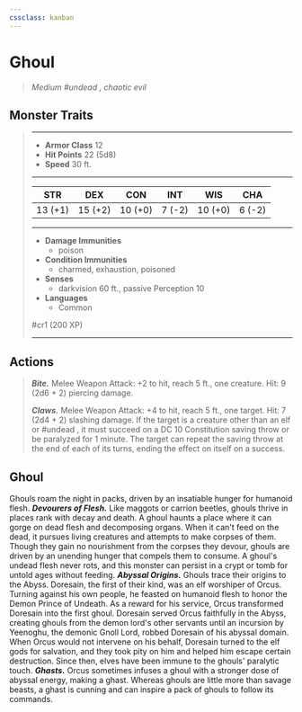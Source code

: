 ```yaml
---
cssclass: kanban
---
```


# Ghoul
>*Medium #undead , chaotic evil*
## Monster Traits
>___
>- **Armor Class** 12
>- **Hit Points** 22 (5d8)
>- **Speed** 30 ft.
>___
>|STR|DEX|CON|INT|WIS|CHA|
>|:---:|:---:|:---:|:---:|:---:|:---:|
>|13 (+1)|15 (+2)|10 (+0)|7 (-2)|10 (+0)|6 (-2)|
>___
>- **Damage Immunities**
>	 - poison
>- **Condition Immunities**
>	 - charmed, exhaustion, poisoned
>- **Senses**
>	 - darkvision 60 ft., passive Perception 10
>- **Languages**
>	 - Common
>
> #cr1 (200 XP)
>___
## Actions
>***Bite.*** Melee Weapon Attack: +2 to hit, reach 5 ft., one creature. Hit: 9 (2d6 + 2) piercing damage.  
>
>***Claws.*** Melee Weapon Attack: +4 to hit, reach 5 ft., one target. Hit: 7 (2d4 + 2) slashing damage. If the target is a creature other than an elf or #undead , it must succeed on a DC 10 Constitution saving throw or be paralyzed for 1 minute. The target can repeat the saving throw at the end of each of its turns, ending the effect on itself on a success.
## Ghoul
Ghouls roam the night in packs, driven by an insatiable hunger for humanoid flesh.
***Devourers of Flesh.*** Like maggots or carrion beetles, ghouls thrive in places rank with decay and death. A ghoul haunts a place where it can gorge on dead flesh and decomposing organs. When it can't feed on the dead, it pursues living creatures and attempts to make corpses of them. Though they gain no nourishment from the corpses they devour, ghouls are driven by an unending hunger that compels them to consume. A ghoul's undead flesh never rots, and this monster can persist in a crypt or tomb for untold ages without feeding.
***Abyssal Origins.*** Ghouls trace their origins to the Abyss. Doresain, the first of their kind, was an elf worshiper of Orcus. Turning against his own people, he feasted on humanoid flesh to honor the Demon Prince of Undeath. As a reward for his service, Orcus transformed Doresain into the first ghoul. Doresain served Orcus faithfully in the Abyss, creating ghouls from the demon lord's other servants until an incursion by Yeenoghu, the demonic Gnoll Lord, robbed Doresain of his abyssal domain. When Orcus would not intervene on his behalf, Doresain turned to the elf gods for salvation, and they took pity on him and helped him escape certain destruction. Since then, elves have been immune to the ghouls' paralytic touch.
***Ghasts.*** Orcus sometimes infuses a ghoul with a stronger dose of abyssal energy, making a ghast. Whereas ghouls are little more than savage beasts, a ghast is cunning and can inspire a pack of ghouls to follow its commands.
